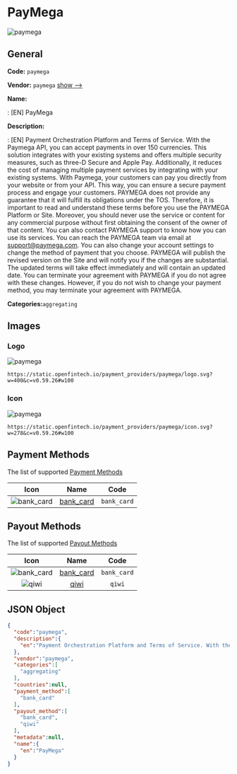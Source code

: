 
# PayMega 
![paymega](https://static.openfintech.io/payment_providers/paymega/logo.svg?w=400&c=v0.59.26#w100)  

## General 
 
**Code:** `paymega` 
 
**Vendor:** `paymega` [show -->](/vendors/paymega/) 
 
**Name:** 
 
:	[EN] PayMega 
 
**Description:** 
 
: [EN] Payment Orchestration Platform and Terms of Service. With the Paymega API, you can accept payments in over 150 currencies. This solution integrates with your existing systems and offers multiple security measures, such as three-D Secure and Apple Pay. Additionally, it reduces the cost of managing multiple payment services by integrating with your existing systems. With Paymega, your customers can pay you directly from your website or from your API. This way, you can ensure a secure payment process and engage your customers. PAYMEGA does not provide any guarantee that it will fulfill its obligations under the TOS. Therefore, it is important to read and understand these terms before you use the PAYMEGA Platform or Site. Moreover, you should never use the service or content for any commercial purpose without first obtaining the consent of the owner of that content. You can also contact PAYMEGA support to know how you can use its services. You can reach the PAYMEGA team via email at support@paymega.com. You can also change your account settings to change the method of payment that you choose. PAYMEGA will publish the revised version on the Site and will notify you if the changes are substantial. The updated terms will take effect immediately and will contain an updated date. You can terminate your agreement with PAYMEGA if you do not agree with these changes. However, if you do not wish to change your payment method, you may terminate your agreement with PAYMEGA. 
 
**Categories:**`aggregating` 
 

## Images 

### Logo 
 
![paymega](https://static.openfintech.io/payment_providers/paymega/logo.svg?w=400&c=v0.59.26#w100)  

```
https://static.openfintech.io/payment_providers/paymega/logo.svg?w=400&c=v0.59.26#w100
```  

### Icon 
 
![paymega](https://static.openfintech.io/payment_providers/paymega/icon.svg?w=278&c=v0.59.26#w100)  

```
https://static.openfintech.io/payment_providers/paymega/icon.svg?w=278&c=v0.59.26#w100
```  

## Payment Methods 
 
The list of supported [Payment Methods](/payment-methods/) 

|Icon|Name|Code| 
|:---:|:---:|:---:| 
|![bank_card](https://static.openfintech.io/payment_methods/bank_card/icon.svg?w=278&c=v0.59.26#w100) |[bank_card](/payment-methods/bank_card/)|`bank_card`| 
 

## Payout Methods 
 
The list of supported [Payout Methods](/payout-methods/) 

|Icon|Name|Code| 
|:---:|:---:|:---:| 
|![bank_card](https://static.openfintech.io/payout_methods/bank_card/icon.svg?w=278&c=v0.59.26#w40) |[bank_card](payout-methodsbank_card/)|`bank_card`| 
|![qiwi](https://static.openfintech.io/payout_methods/qiwi/icon.svg?w=278&c=v0.59.26#w40) |[qiwi](payout-methodsqiwi/)|`qiwi`| 
 

## JSON Object 

```json
{
  "code":"paymega",
  "description":{
    "en":"Payment Orchestration Platform and Terms of Service. With the Paymega API, you can accept payments in over 150 currencies. This solution integrates with your existing systems and offers multiple security measures, such as three-D Secure and Apple Pay. Additionally, it reduces the cost of managing multiple payment services by integrating with your existing systems. With Paymega, your customers can pay you directly from your website or from your API. This way, you can ensure a secure payment process and engage your customers. PAYMEGA does not provide any guarantee that it will fulfill its obligations under the TOS. Therefore, it is important to read and understand these terms before you use the PAYMEGA Platform or Site. Moreover, you should never use the service or content for any commercial purpose without first obtaining the consent of the owner of that content. You can also contact PAYMEGA support to know how you can use its services. You can reach the PAYMEGA team via email at support@paymega.com. You can also change your account settings to change the method of payment that you choose. PAYMEGA will publish the revised version on the Site and will notify you if the changes are substantial. The updated terms will take effect immediately and will contain an updated date. You can terminate your agreement with PAYMEGA if you do not agree with these changes. However, if you do not wish to change your payment method, you may terminate your agreement with PAYMEGA."
  },
  "vendor":"paymega",
  "categories":[
    "aggregating"
  ],
  "countries":null,
  "payment_method":[
    "bank_card"
  ],
  "payout_method":[
    "bank_card",
    "qiwi"
  ],
  "metadata":null,
  "name":{
    "en":"PayMega"
  }
}
```  
